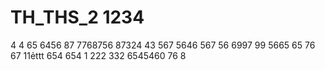 # TH_THS_2 1234
4
4
65
6456
87
7768756
87324
43
567
5646
567
56
6997
99
5665
65
76
67
11ẻttt
654
654
1
222
332
6545460
76
8
